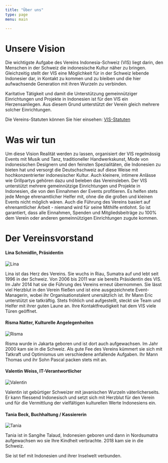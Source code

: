 ```yaml
---
title: "Über uns"
type: page
menu: main

---
```


# Unsere Vision

Die wichtigste Aufgabe des Vereins Indonesia-Schweiz (VIS) liegt darin, den Menschen in der Schweiz die indonesische Kultur näher zu bringen. Gleichzeitig stellt der VIS eine Möglichkeit für in der Schweiz lebende Indonesier dar, in Kontakt zu kommen und zu bleiben und die hier aufwachsende Generation mit ihren Wurzeln zu verbinden.

Karitative Tätigkeit und damit die Unterstützung gemeinnütziger Einrichtungen und Projekte in Indonesien ist für den VIS ein Herzensanliegen. Aus diesem Grund unterstützt der Verein gleich mehrere solcher Einrichtungen.

Die Vereins-Statuten können Sie hier einsehen: [VIS-Statuten](/pdf/Statuten-VIS.pdf)

# Was wir tun

Um diese Vision Realität werden zu lassen, organisiert der VIS regelmässig Events mit Musik und Tanz, traditioneller Handwerkskunst, Mode von indonesischen Designern und den feinsten Spezialitäten, die Indonesien zu bieten hat und versorgt die Deutschschweiz auf diese Weise mit hochkonzentrierter indonesischer Kultur. Auch kleinere, intimere Anlässe wie Grillpartys gehören dazu und beleben das Vereinsleben. Der VIS unterstützt mehrere gemeinnützige Einrichtungen und Projekte in Indonesien, die von den Einnahmen der Events profitieren. Es helfen stets jede Menge ehrenamtlicher Helfer mit, ohne die die großen und kleinen Events nicht möglich wären. Auch die Führung des Vereins basiert auf ehrenamtlicher Arbeit - niemand wird für seine Mithilfe entlohnt. So ist garantiert, dass alle Einnahmen, Spenden und Mitgliedsbeiträge zu 100% dem Verein oder anderen gemeinnützigen Einrichtungen zugute kommen.

# Der Vereinsvorstand


#### Lina Schmidlin, Präsidentin

![Lina](/images/team/lina.png)

Lina ist das Herz des Vereins. Sie wuchs in Riau, Sumatra auf und lebt seit 1996 in der Schweiz. Von 2006 bis 2011 war sie bereits Präsidentin des VIS. Im Jahr 2014 hat sie die Führung des Vereins erneut übernommen. Sie lässt viel Herzblut in den Verein fließen und ist eine ausgezeichnete Event-Managerin, wobei ihr Organisationstalent unersätzlich ist. Ihr Mann Eric unterstützt sie tatkräftig. Stets fröhlich und aufgestellt, steckt sie Team und Helfer mit ihrer guten Laune an. Ihre Kontaktfreudigkeit hat dem VIS viele Türen geöffnet.

#### Risma Natter, Kulturelle Angelegenheiten

![Risma](/images/team/risma.jpg)

Risma wurde in Jakarta geboren und ist dort auch aufgewachsen. Im Jahr 2000 kam sie in die Schweiz. Als gute Fee des Vereins kümmert sie sich mit Tatkraft und Optimismus um verschiedene anfallende Aufgaben. Ihr Mann Thomas und ihr Sohn Pascal packen stets mit an.

#### Valentin Weiss, IT-Verantwortlicher

![Valentin](/images/team/valentin.jpg)

Valentin ist gebürtiger Schweizer mit javanischen Wurzeln väterlicherseits. Er kann fliessend Indonesisch und setzt sich mit Herzblut für den Verein und für die Vermittlung der vielfältigen kulturellen Werte Indonesiens ein.


#### Tania Beck, Buchhaltung / Kassiererin

![Tania](/images/team/tania.jpg)

Tania ist in Sangihe Talaud, Indonesien geboren und dann in Nordsumatra aufgewachsen wo sie Ihre Kindheit verbrachte. 2018 kam sie in die Schweiz.

Sie ist tief mit Indonesien und ihrer Inselwelt verbunden.
